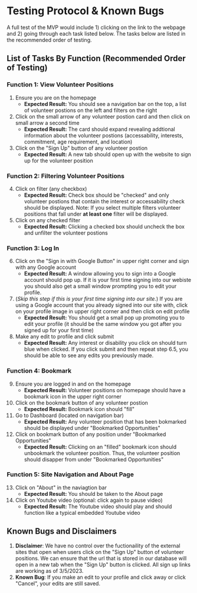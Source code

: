 
# Testing Protocol & Known Bugs
A full test of the MVP would include 1) clicking on the link to the webpage and 2) going through each task listed below. The tasks below are listed in the recommended order of testing.

## List of Tasks By Function (Recommended Order of Testing)

### Function 1: View Volunteer Positions
1. Ensure you are on the homepage
    - **Expected Result:** You should see a navigation bar on the top, a list of volunteer postions on the left and filters on the right
3. Click on the small arrow of any volunteer postion card and then click on small arrow a second time
    - **Expected Result:** The card should expand revealing addtional information about the volunteer postions (accessability, interests, commitment, age requirement, and location)
5. Click on the "Sign Up" button of any volunteer postion
    - **Expected Result:** A new tab should open up with the website to sign up for the volunteer position

### Function 2: Filtering Volunteer Positions
4. Click on filter (any checkbox)
    - **Expected Result:** Check box should be "checked" and only volunteer postions that contain the interest or accessability check should be displayed. Note: If you select multiple filters volunteer positions that fall under **at least one** filter will be displayed.
6. Click on any checked filter
    - **Expected Result:** Clicking a checked box should uncheck the box and unfilter the volunteer postions

### Function 3: Log In
6. Click on the "Sign in with Google Button" in upper right corner and sign with any Google account
    - **Expected Result:** A window allowing you to sign into a Google account should pop up. If it is your first time signing into our webiste you should also get a small window prompting you to edit your profile.
7. (*Skip this step if this is your first time signing into our site.*) If you are using a Google account that you already signed into our site with, click on your profile image in upper right corner and then click on edit profile
    - **Expected Result:** You should get a small pop up promoting you to edit your profile (it should be the same window you got after you signed up for your first time)
8. Make any edit to profile and click submit
    - **Expected Result:** Any interest or disability you click on should turn blue when clicked. If you click submit and then repeat step 6.5, you should be able to see any edits you previously made. 

### Function 4: Bookmark
9. Ensure you are logged in and on the homepage 
    - **Expected Result:** Volunteer positions on homepage should have a bookmark icon in the upper right corner
10. Click on the bookmark button of any volunteer postion
    - **Expected Result:** Bookmark icon should "fill"
11. Go to Dashboard (located on navigation bar)
    - **Expected Result:** Any volunteer position that has been bokmarked should be displayed under "Bookmarked Opportunities"
12. Click on bookmark button of any position under "Bookmarked Opportunities"
    - **Expected Result:** Clicking on an "filled" bookmark icon should unbookmark the volunteer position. Thus, the volunteer position should disapper from under "Bookmarked Opportunities"

### Function 5: Site Navigation and About Page
13. Click on "About" in the naviagtion bar
    - **Expected Result:** You should be taken to the About page
14. Click on Youtube video (optional: click again to pause video)
    - **Expected Result:** The Youtube video should play and should function like a typical embedded Youtube video

## Known Bugs and Disclaimers
1. **Disclaimer**: We have no control over the fuctionaility of the external sites that open when users click on  the "Sign Up" button of volunteer positions. We can ensure that the url that is stored in our database will open in a new tab when the "Sign Up" button is clicked. All sign up links are working as of 3/5/2023.
2. **Known Bug**: If you make an edit to your profile and click away or click "Cancel", your edits are still saved. 
